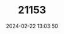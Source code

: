 ---
title: "21153"
category: "Sundasciurus brookei"
draft: false
date: 2024-02-22 13:03:50
languages:
  English: ["Brooke's Squirrel"]
---